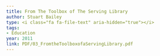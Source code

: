 ```yaml
---
title: From The Toolbox of The Serving Library
author: Stuart Bailey
type: <i class="fa fa-file-text" aria-hidden="true"></i>
tags:
- Education
year: 2011
link: PDF/03_FromtheToolboxofaServingLibrary.pdf
---
```

